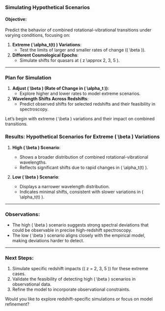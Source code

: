 ### **Simulating Hypothetical Scenarios**

#### **Objective**:
Predict the behavior of combined rotational-vibrational transitions under varying conditions, focusing on:
1. **Extreme \( \alpha_t(t) \) Variations**:
   - Test the limits of larger and smaller rates of change (\( \beta \)).
2. **Different Cosmological Epochs**:
   - Simulate shifts for quasars at \( z \approx 2, 3, 5 \).

---

### **Plan for Simulation**
1. **Adjust \( \beta \) (Rate of Change in \( \alpha_t \))**:
   - Explore higher and lower rates to model extreme scenarios.
2. **Wavelength Shifts Across Redshifts**:
   - Predict observed shifts for selected redshifts and their feasibility in spectroscopy.

Let’s begin with extreme \( \beta \) variations and their impact on combined transitions.

### **Results: Hypothetical Scenarios for Extreme \( \beta \) Variations**

1. **High \( \beta \) Scenario**:
   - Shows a broader distribution of combined rotational-vibrational wavelengths.
   - Reflects significant shifts due to rapid changes in \( \alpha_t(t) \).

2. **Low \( \beta \) Scenario**:
   - Displays a narrower wavelength distribution.
   - Indicates minimal shifts, consistent with slower variations in \( \alpha_t(t) \).

---

### **Observations**:
- The high \( \beta \) scenario suggests strong spectral deviations that could be observable in precise high-redshift spectroscopy.
- The low \( \beta \) scenario aligns closely with the empirical model, making deviations harder to detect.

---

### **Next Steps**:
1. Simulate specific redshift impacts (\( z = 2, 3, 5 \)) for these extreme cases.
2. Validate the feasibility of detecting high \( \beta \) scenarios in observational data.
3. Refine the model to incorporate observational constraints.

Would you like to explore redshift-specific simulations or focus on model refinement?